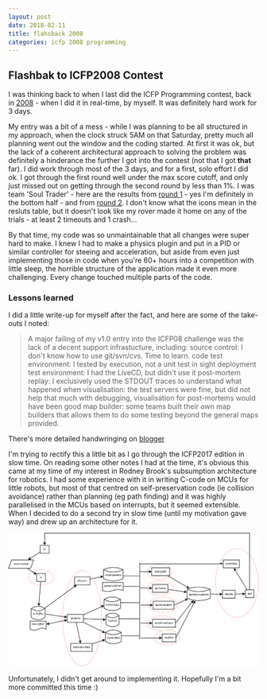 ```yaml
---
layout: post
date: 2018-02-11
title: flahsback 2008
categories: icfp 2008 programming
---
```

## Flashbak to ICFP2008 Contest

I was thinking back to when I last did the ICFP Programming contest, back in [2008](https://web.cecs.pdx.edu/~sheard/2008IcfpContest/) - when I did it in real-time, by myself. It was definitely hard work for 3 days.  

My entry was a bit of a mess - while I was planning to be all structured in my approach, when the clock struck 5AM on that Saturday, pretty much all planning went out the window and the coding started. At first it was ok, but the lack of a coherent architectural approach to solving the problem was definitely a hinderance the further I got into the contest (not that I got __that__ far).  I did work through most of the 3 days, and for a first, solo effort I did ok.  I got through the first round well under the max score cutoff, and only just missed out on getting through the second round by less than 1%.  I was team 'Soul Trader' - here are the results from [round 1](https://web.cecs.pdx.edu/~sheard/2008IcfpContest/results/final/results-by-score-Final-1.html) - yes I'm definitely in the bottom half - and from [round 2](https://web.cecs.pdx.edu/~sheard/2008IcfpContest/results/final/results-by-score-Final-2.html).  I don't know what the icons mean in the resluts table, but it doesn't look like my rover made it home on any of the trials - at least 2 timeouts and 1 crash... 

By that time, my code was so unmaintainable that all changes were super hard to make.  I knew I had to make a physics plugin and put in a PID or similar controller for steeing and acceleration, but aside from even just implementing those in code when you're 60+ hours into a competition with little sleep, the horrible structure of the application made it even more challenging.  Every change touched multiple parts of the code.

### Lessons learned

I did a little write-up for myself after the fact, and here are some of the take-outs I noted:

> A major failing of my v1.0 entry into the ICFP08 challenge was the lack of a decent support infrastucture, including:
> source control: I don't know how to use git/svn/cvs. Time to learn.
> code test environment: I tested by execution, not a unit test in sight
> deployment test environment: I had the LiveCD, but didn't use it
> post-mortem replay: I exclusively used the STDOUT traces to understand what happened when
> visualisation: the test servers were fine, but did not help that much with debugging, visualisation for post-mortems would have been good
> map builder: some teams built their own map builders that allows them to do some testing beyond the general maps provided.

There's more detailed handwringing on [blogger](http://team-soul-trader.blogspot.com.au/2008/07/icfp-2008-round-up-by-marcin-coles-team.html)

I'm trying to rectify this a little bit as I go through the ICFP2017 edition in slow time.  On reading some other notes I had at the time, it's obvious this came at my time of my interest in Rodney Brook's subsumption architecture for robotics.  I had some experience with it in writing C-code on MCUs for little robots, but most of that centred on self-preservation code (ie collision avoidance) rather than planning (eg path finding) and it was highly parallelised in the MCUs based on interrupts, but it seemed extensible. When I decided to do a second try in slow time (until my motivation gave way) and drew up an architecture for it.

![v2rover Subsumption architecture](/assets/v2r-architecture.png)

Unfortunately, I didn't get around to implementing it. Hopefully I'm a bit more committed this time :)
